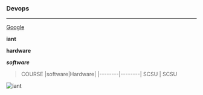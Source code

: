 ### Devops
-----------
[Google](https://www.google.com)

**iant**

**hardware**

***software***

>COURSE
|software|Hardware|
|--------|--------|
 SCSU  | SCSU 

![iant](https://www.iantindia.com/content/img/slide/iantlogo.png)
